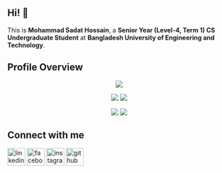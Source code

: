 ## Hi! 👋

<!--
**sadat-hossain-01/sadat-hossain-01** is a ✨ _special_ ✨ repository because its `README.md` (this file) appears on your GitHub profile.
Here are some ideas to get you started:

-->

This is **Mohammad Sadat Hossain**, a **Senior Year (Level-4, Term 1) CS Undergraduate Student** at **Bangladesh University of Engineering and Technology**.

## Profile Overview

<div align="center">
  
![](http://github-profile-summary-cards.vercel.app/api/cards/profile-details?username=sadat-hossain-01&theme=dracula)

![](http://github-profile-summary-cards.vercel.app/api/cards/repos-per-language?username=sadat-hossain-01&theme=dracula) ![](http://github-profile-summary-cards.vercel.app/api/cards/most-commit-language?username=sadat-hossain-01&theme=dracula)

![](http://github-profile-summary-cards.vercel.app/api/cards/stats?username=sadat-hossain-01&theme=dracula) ![](http://github-profile-summary-cards.vercel.app/api/cards/productive-time?username=sadat-hossain-01&theme=dracula&utcOffset=8)

</div>

## Connect with me

[<img src='https://cdn.jsdelivr.net/npm/simple-icons@3.0.1/icons/linkedin.svg' alt='linkedin' height='40'>](https://www.linkedin.com/in/SadatHossain01) [<img src='https://cdn.jsdelivr.net/npm/simple-icons@3.0.1/icons/facebook.svg' alt='facebook' height='40'>](https://www.facebook.com/SadatHossain01) [<img src='https://cdn.jsdelivr.net/npm/simple-icons@3.0.1/icons/instagram.svg' alt='instagram' height='40'>](https://www.instagram.com/_sadat_hossain_/) [<img src='https://cdn.jsdelivr.net/npm/simple-icons@3.0.1/icons/github.svg' alt='github' height='40'>](https://github.com/SadatHossain01)
